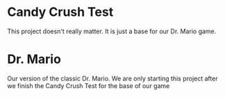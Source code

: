 # Candy Crush Test
This project doesn't really matter. It is just a base for our Dr. Mario game.
# Dr. Mario
Our version of the classic Dr. Mario. We are only starting this project after we finish the Candy Crush Test for the base of our game
